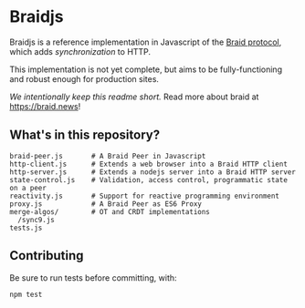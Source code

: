 # Braidjs

Braidjs is a reference implementation in Javascript of the
[Braid protocol](https://github.com/braid-work/ietf-braid-draft), which adds
*synchronization* to HTTP.

This implementation is not yet complete, but aims to be fully-functioning and
robust enough for production sites.

*We intentionally keep this readme short.* Read more about braid at https://braid.news!


## What's in this repository?

```
braid-peer.js       # A Braid Peer in Javascript
http-client.js      # Extends a web browser into a Braid HTTP client
http-server.js      # Extends a nodejs server into a Braid HTTP server
state-control.js    # Validation, access control, programmatic state on a peer
reactivity.js       # Support for reactive programming environment
proxy.js            # A Braid Peer as ES6 Proxy
merge-algos/        # OT and CRDT implementations
  /sync9.js
tests.js
```

## Contributing

Be sure to run tests before committing, with:

```
npm test
```
